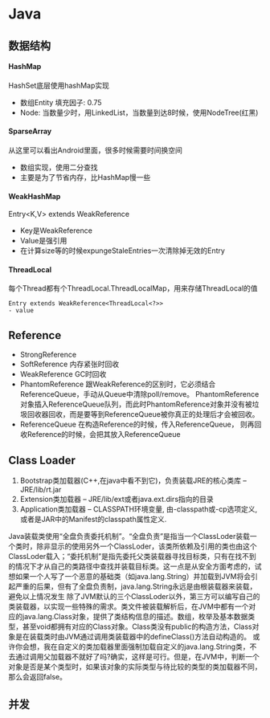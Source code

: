 # Java
## 数据结构
#### HashMap
HashSet底层使用hashMap实现
- 数组Entity
    填充因子: 0.75
- Node:
    当数量少时，用LinkedList，当数量到达8时候，使用NodeTree(红黑)
#### SparseArray
从这里可以看出Android里面，很多时候需要时间换空间
- 数组实现，使用二分查找
- 主要是为了节省内存，比HashMap慢一些
#### WeakHashMap
Entry<K,V> extends WeakReference<Object>
- Key是WeakReference
- Value是强引用
- 在计算size等的时候expungeStaleEntries一次清除掉无效的Entry
#### ThreadLocal
每个Thread都有个ThreadLocal.ThreadLocalMap，用来存储ThreadLocal的值
```
Entry extends WeakReference<ThreadLocal<?>>
- value
```
## Reference
- StrongReference
- SoftReference
    内存紧张时回收
- WeakReference
    GC时回收
- PhantomReference
    跟WeakReference的区别时，它必须结合ReferenceQueue，手动从Queue中清除poll/remove。
    PhantomReference对象插入ReferenceQueue队列，而此时PhantomReference对象并没有被垃圾回收器回收，而是要等到ReferenceQueue被你真正的处理后才会被回收。
- ReferenceQueue
    在构造Reference的时候，传入ReferenceQueue， 则再回收Reference的时候，会把其放入ReferenceQueue
## Class Loader
1. Bootstrap类加载器(C++,在java中看不到它)，负责装载JRE的核心类库 – JRE/lib/rt.jar
2. Extension类加载器 – JRE/lib/ext或者java.ext.dirs指向的目录
3. Application类加载器 – CLASSPATH环境变量, 由-classpath或-cp选项定义,或者是JAR中的Manifest的classpath属性定义.

Java装载类使用“全盘负责委托机制”。“全盘负责”是指当一个ClassLoder装载一个类时，除非显示的使用另外一个ClassLoder，该类所依赖及引用的类也由这个ClassLoder载入；“委托机制”是指先委托父类装载器寻找目标类，只有在找不到的情况下才从自己的类路径中查找并装载目标类。这一点是从安全方面考虑的，试想如果一个人写了一个恶意的基础类（如java.lang.String）并加载到JVM将会引起严重的后果，但有了全盘负责制，java.lang.String永远是由根装载器来装载，避免以上情况发生 除了JVM默认的三个ClassLoder以外，第三方可以编写自己的类装载器，以实现一些特殊的需求。类文件被装载解析后，在JVM中都有一个对应的java.lang.Class对象，提供了类结构信息的描述。数组，枚举及基本数据类型，甚至void都拥有对应的Class对象。Class类没有public的构造方法，Class对象是在装载类时由JVM通过调用类装载器中的defineClass()方法自动构造的。
或许你会想，我在自定义的类加载器里面强制加载自定义的java.lang.String类，不去通过调用父加载器不就好了吗?确实，这样是可行。但是，在JVM中，判断一个对象是否是某个类型时，如果该对象的实际类型与待比较的类型的类加载器不同，那么会返回false。
## 并发

